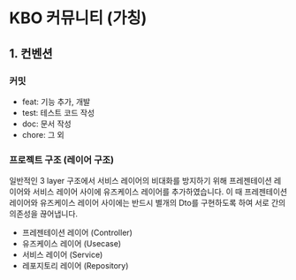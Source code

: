 # KBO 커뮤니티 (가칭)

## 1. 컨벤션
### 커밋
- feat: 기능 추가, 개발
- test: 테스트 코드 작성
- doc: 문서 작성
- chore: 그 외

### 프로젝트 구조 (레이어 구조)
일반적인 3 layer 구조에서 서비스 레이어의 비대화를 방지하기 위해 프레젠테이션 레이어와 서비스 레이어 사이에 유즈케이스 레이어를 추가하였습니다.
이 때 프레젠테이션 레이어와 유즈케이스 레이어 사이에는 반드시 별개의 Dto를 구현하도록 하여 서로 간의 의존성을 끊어냅니다.
- 프레젠테이션 레이어 (Controller)
- 유즈케이스 레이어 (Usecase)
- 서비스 레이어 (Service)
- 레포지토리 레이어 (Repository)